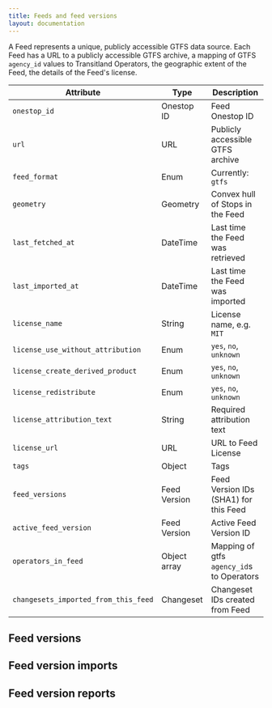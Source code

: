 ```yaml
---
title: Feeds and feed versions
layout: documentation
---
```


A Feed represents a unique, publicly accessible GTFS data source. Each Feed has a URL to a publicly accessible GTFS archive, a mapping of GTFS `agency_id` values to Transitland Operators, the geographic extent of the Feed, the details of the Feed's license.

| Attribute             | Type         | Description                      |
|-----------------------|--------------|----------------------------------|
| `onestop_id`          | Onestop ID   | Feed Onestop ID                  |
| `url`                 | URL          | Publicly accessible GTFS archive |
| `feed_format`         | Enum         | Currently: `gtfs`                |
| `geometry`            | Geometry     | Convex hull of Stops in the Feed |
| `last_fetched_at`     | DateTime     | Last time the Feed was retrieved |
| `last_imported_at`    | DateTime     | Last time the Feed was imported  |
| `license_name`                       | String     | License name, e.g. `MIT`  |
| `license_use_without_attribution`    | Enum       | `yes`, `no`, `unknown`    |
| `license_create_derived_product`     | Enum       | `yes`, `no`, `unknown`    |
| `license_redistribute`               | Enum       | `yes`, `no`, `unknown`    |
| `license_attribution_text`           | String     | Required attribution text |
| `license_url`                        | URL        | URL to Feed License       |
| `tags`                | Object       | Tags |
| `feed_versions`       | Feed Version | Feed Version IDs (SHA1) for this Feed |
| `active_feed_version` | Feed Version | Active Feed Version ID              |
| `operators_in_feed`   | Object array | Mapping of gtfs `agency_id`s to Operators |
| `changesets_imported_from_this_feed` | Changeset | Changeset IDs created from Feed |

## Feed versions

## Feed version imports

## Feed version reports
